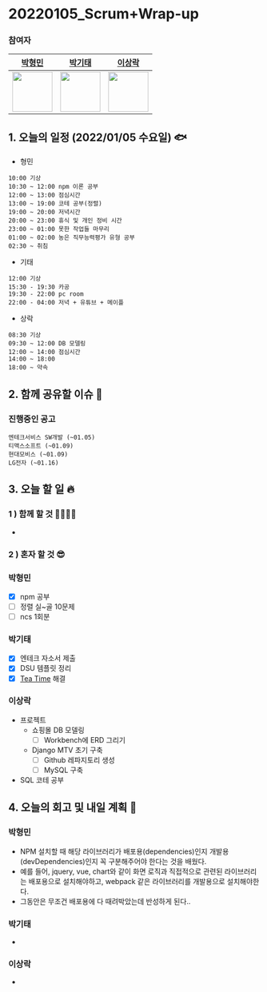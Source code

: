 # 20220105_Scrum+Wrap-up

### 참여자

| [박형민](https://github.com/npnppn)  | [박기태](https://github.com/idiot-kitto)   | [이상락](https://github.com/SangRakee)  |
| :------: | :------: | :------:
|<img src="https://github.com/npnppn.png" width="80"> | <img src="https://github.com/idiot-kitto.png" width="80">|<img src="https://github.com/SangRakee.png" width="80">

## 1. 오늘의 일정 (2022/01/05 수요일) 🐟

- 형민
```
10:00 기상
10:30 ~ 12:00 npm 이론 공부
12:00 ~ 13:00 점심시간
13:00 ~ 19:00 코테 공부(정렬)
19:00 ~ 20:00 저녁시간
20:00 ~ 23:00 휴식 및 개인 정비 시간
23:00 ~ 01:00 못한 작업들 마무리
01:00 ~ 02:00 농은 직무능력평가 유형 공부
02:30 ~ 취침
```

- 기태
```
12:00 기상
15:30 - 19:30 카공
19:30 - 22:00 pc room
22:00 - 04:00 저녁 + 유튜브 + 메이플
```

- 상락
```
08:30 기상
09:30 ~ 12:00 DB 모델링
12:00 ~ 14:00 점심시간
14:00 ~ 18:00
18:00 ~ 약속

```

## 2. 함께 공유할 이슈 💌



### 진행중인 공고
```
엔테크서비스 SW개발 (~01.05)
티맥스소프트 (~01.09)
현대모비스 (~01.09)
LG전자 (~01.16)
```



## 3. 오늘 할 일 🔥

### 1 ) 함께 할 것 👨‍👨‍👧‍👧

- 


### 2 ) 혼자 할 것 😎


### 박형민

- [x] npm 공부
- [ ] 정렬 실~골 10문제
- [ ] ncs  1회분

### 박기태

- [x] 엔테크 자소서 제출
- [x] DSU 템플릿 정리
- [x] [Tea Time](https://www.acmicpc.net/problem/6018) 해결

### 이상락

- 프로젝트
    - 쇼핑몰 DB 모델링
        - [ ] Workbench에 ERD 그리기
    - Django MTV 초기 구축
        - [ ] Github 레파지토리 생성
        - [ ] MySQL 구축
- SQL 코테 공부 


## 4. 오늘의 회고 및 내일 계획 🎈


    

### 박형민

- NPM 설치할 때 해당 라이브러리가 배포용(dependencies)인지 개발용(devDependencies)인지 꼭 구분해주어야 한다는 것을 배웠다.
- 예를 들어, jquery, vue, chart와 같이 화면 로직과 직접적으로 관련된 라이브러리는 배포용으로 설치해야하고, webpack 같은 라이브러리를 개발용으로 설치해야한다.
- 그동안은 무조건 배포용에 다 때려박았는데 반성하게 된다..


### 박기태

- 



### 이상락
- 
